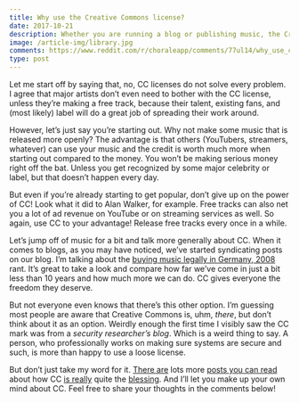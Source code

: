 ```yaml
---
title: Why use the Creative Commons license?
date: 2017-10-21
description: Whether you are running a blog or publishing music, the Creative Commons license is a great license and sometimes even provides the best ROI for creators. So why is it not so widespread?
image: /article-img/library.jpg
comments: https://www.reddit.com/r/choraleapp/comments/77ul14/why_use_creative_commons/
type: post
---
```


Let me start off by saying that, no, CC licenses do not solve every problem. I agree that major artists don’t even need to bother with the CC license, unless they’re making a free track, because their talent, existing fans, and (most likely) label will do a great job of spreading their work around.

However, let’s just say you’re starting out. Why not make some music that is released more openly? The advantage is that others (YouTubers, streamers, whatever) can use your music and the credit is worth much more when starting out compared to the money. You won’t be making serious money right off the bat. Unless you get recognized by some major celebrity or label, but that doesn’t happen every day.

But even if you’re already starting to get popular, don’t give up on the power of CC! Look what it did to Alan Walker, for example. Free tracks can also net you a lot of ad revenue on YouTube or on streaming services as well. So again, use CC to your advantage! Release free tracks every once in a while.

Let’s jump off of music for a bit and talk more generally about CC. When it comes to blogs, as you may have noticed, we’ve started syndicating posts on our blog. I’m talking about the [buying music legally in Germany, 2008](/blog/buying-music-legally-in-germany-2008-rant) rant. It’s great to take a look and compare how far we’ve come in just a bit less than 10 years and how much more we can do. CC gives everyone the freedom they deserve.

But not everyone even knows that there’s this other option. I’m guessing most people are aware that Creative Commons is, uhm, *there*, but don’t think about it as an option. Weirdly enough the first time I visibly saw the CC mark was from a *security researcher’s blog*. Which is a weird thing to say. A person, who professionally works on making sure systems are secure and such, is more than happy to use a loose license.

But don’t just take my word for it. [There are](https://scotthelme.co.uk/why-my-blog-is-creative-commons-licensed/) lots more [posts you can read](https://www.dailyblogtips.com/creative-commons-for-bloggers-explained/) about how CC [is really](https://thewavingcat.com/2009/05/02/new-license-for-this-blog-now-cc-by-licensed/) quite the [blessing](https://www.google.lt/url?sa=t&rct=j&q=&esrc=s&source=web&cd=5&cad=rja&uact=8&ved=0ahUKEwi-5PeNmYLXAhXhNpoKHarAAEoQFgg-MAQ&url=https%3A%2F%2Ftwitter.com%2Ftroyhunt%2Fstatus%2F793366424282464256&usg=AOvVaw3j0_LD6UBO7bIC6s-yEzG1). And I’ll let you make up your own mind about CC. Feel free to share your thoughts in the comments below!
